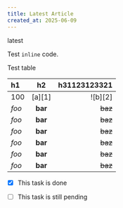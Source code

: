 ```yaml
---
title: Latest Article
created_at: 2025-06-09
---
```


latest

Test `inline` code.

Test table

| h1    |    h2   | h31123123321 |
|:------|:-------:|-------------:|
| 100   | [a][1]  |      ![b][2] |
| *foo* | **bar** |      ~~baz~~ |
| *foo* | **bar** |      ~~baz~~ |
| *foo* | **bar** |      ~~baz~~ |
| *foo* | **bar** |      ~~baz~~ |
| *foo* | **bar** |      ~~baz~~ |
| *foo* | **bar** |      ~~baz~~ |

- [x] This task is done
- [ ] This task is still pending

